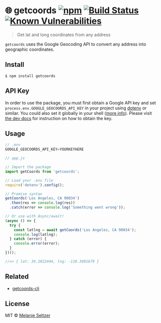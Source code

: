 # 🌐 getcoords [![npm](https://img.shields.io/badge/npm-v1.0.4-blue.svg)](https://www.npmjs.com/package/getcoords) [![Build Status](https://travis-ci.org/melanieseltzer/getcoords.svg?branch=master)](https://travis-ci.org/melanieseltzer/getcoords) [![Known Vulnerabilities](https://snyk.io/test/github/melanieseltzer/getcoords/badge.svg)](https://snyk.io/test/github/melanieseltzer/getcoords)

> Get lat and long coordinates from any address

`getcoords` uses the Google Geocoding API to convert any address into geographic coordinates.

## Install

```
$ npm install getcoords
```

## API Key

In order to use the package, you must first obtain a Google API key and set `process.env.GOOGLE_GEOCOORDS_API_KEY` in your project using [dotenv](https://www.npmjs.com/package/dotenv) or similar. You could also set it globally in your shell ([more info](https://unix.stackexchange.com/a/21600)). Please visit [the dev docs](https://developers.google.com/maps/documentation/geocoding/start#get-a-key) for instruction on how to obtain the key.

## Usage

```js
// .env
GOOGLE_GEOCOORDS_API_KEY=YOURKEYHERE
```

```js
// app.js

// Import the package
import getCoords from 'getcoords';

// Load your .env file
require('dotenv').config();

// Promise syntax
getCoords('Los Angeles, CA 90034')
  .then(res => console.log(res))
  .catch(error => console.log('Something went wrong'));

// Or use with Async/await!
(async () => {
  try {
    const latlng = await getCoords('Los Angeles, CA 90034');
    console.log(latlng);
  } catch (error) {
    console.error(error);
  }
})();

//=> { lat: 34.1022444, lng: -118.3401679 } 
```

## Related

- [getcoords-cli](https://github.com/melanieseltzer/getcoords-cli)

## License

MIT © [Melanie Seltzer](https://github.com/melanieseltzer)
